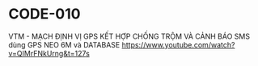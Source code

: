 # CODE-010
VTM - MẠCH ĐỊNH VỊ GPS KẾT HỢP CHỐNG TRỘM VÀ CẢNH BÁO SMS dùng GPS NEO 6M và DATABASE
https://www.youtube.com/watch?v=QIMrFNkUrng&t=127s
